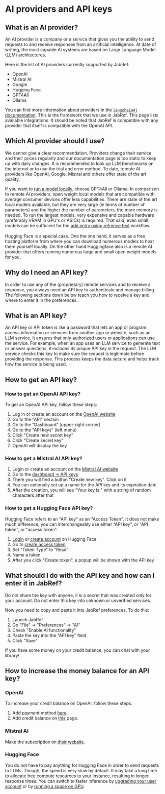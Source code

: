 # AI providers and API keys

## What is an AI provider?

An AI provider is a company or a service that gives you the ability to send requests to and receive responses from an artificial intelligence. At date of writing, the most capable AI systems are based on Large Language Model (LLM) architectures.

Here is the list of AI providers currently supported by JabRef:

* OpenAI
* Mistral AI
* Google
* Hugging Face.
* GPT4All
* Ollama

You can find more information about providers in the [`langchain4j` documentation](https://docs.langchain4j.dev/category/language-models/). This is the framework that we use in JabRef. This page lists available integrations. It should be noted that JabRef is compatible with any provider that itself is compatible with the OpenAI API.

## Which AI provider should I use?

We cannot give a clear recommendation. Providers change their service and their prices regularly and our documentation page is too static to keep up with daily changes. It is recommended to look up LLM benchmarks on the internet or to use the trial and error method. To date, remote AI providers like OpenAI, Google, Mistral and others offer state of the art quality.

If you want to [run a model locally](local-llm.md), choose GPT4All or Ollama. In comparison to remote AI providers, open weight local models that are compatible with average consumer devices offer less capabilities. There are state of the art local models available, but they are very large (in terms of number of parameters) and the higher the number of parameters, the more memory is needed. To run the largest models, very expensive and capable hardware (preferably VRAM in GPU's or ASICs) is required. That said, even small models can be sufficient for the [add entry using refrence text](../collect/newentryfromplaintext.md) workflow.\
\
Hugging Face is a special case. One the one hand, it serves as a free hosting platform from where you can download numerous models to host them yourself locally. On the other hand Huggingface also is a remote AI provider that offers running numerous large and small open weight models for you.

## Why do I need an API key?

In order to use any of the (proprietary) remote services and to receive a response, you always need an API key to authenticate and manage billing. The following sections down below teach you how to receive a key and where to enter it in the preferences.

## What is an API key?

An API key or API token is like a password that lets an app or program access information or services from another app or website, such as an LLM service. It ensures that only authorized users or applications can use the service. For example, when an app uses an LLM service to generate text or answer questions, it includes its unique API key in the request. The LLM service checks this key to make sure the request is legitimate before providing the response. This process keeps the data secure and helps track how the service is being used.

## How to get an API key?

### How to get an OpenAI API key?

To get an OpenAI API key, follow these steps:

1. Log in or create an account on the [OpenAI website](https://auth.openai.com/log-in)
2. Go to the "API" section
3. Go to the "Dashboard" (upper-right corner)
4. Go to the "API keys" (left menu)
5. Click "Create new secret key"
6. Click "Create secret key"
7. OpenAI will display the key

### How to get a Mistral AI API key?

1. Login or create an account on the [Mistral AI website](https://auth.mistral.ai/ui/login)
2. Go to the [dashboard -> API keys](https://console.mistral.ai/api-keys/)
3. There you will find a button "Create new key". Click on it
4. You can optionally set up a name for the API key and its expiration date
5. After the creation, you will see "Your key is:" with a string of random characters after that

### How to get a Hugging Face API key?

Hugging Face refers to an "API key" as an "Access Token". It does not make much difference, you can interchangeably use either "API key", or "API token", or "access token".

1. [Login](https://huggingface.co/login) or [create account](https://huggingface.co/join) on Hugging Face
2. Go to [create access token](https://huggingface.co/settings/tokens/new)
3. Set "Token Type" to "Read"
4. Name a token
5. After you click "Create token", a popup will be shown with the API key

## What should I do with the API key and how can I enter it in JabRef?

Do not share the key with anyone, it is a secret that was created only for your account. Do not enter this key into unknown or unverified services.

Now you need to copy and paste it into JabRef preferences. To do this:

1. Launch JabRef
2. Go "File" -> "Preferences" -> "AI"
3. Check "Enable AI functionality"
4. Paste the key into the "API key" field
5. Click "Save"

If you have some money on your credit balance, you can chat with your library!

## How to increase the money balance for an API key?

### OpenAI

To increase your credit balance on OpenAI, follow these steps:

1. Add payment method [here](https://platform.openai.com/settings/organization/billing/payment-methods).
2. Add credit balance on [this](https://platform.openai.com/settings/organization/billing/overview) page.

### Mistral AI

Make the subscription on [their website](https://admin.mistral.ai/organization/billing).

### Hugging Face

You do not have to pay anything for Hugging Face in order to send requests to LLMs. Though, the speed is very slow by default. It may take a long time to allocate free compute resources to your instance, resulting in longer response times. You can switch to faster inference by [upgrading your user account](https://huggingface.co/pricing#pro) or by [running a space on GPU](https://huggingface.co/docs/hub/spaces-gpus).
